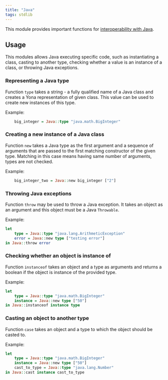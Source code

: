 ```yaml
---
title: "Java"
tags: stdlib
---
```


This module provides important functions for [interoperability with Java](/features/polyglot).

## Usage
This modules allows Java executing specific code, such as instantiating a class, casting to another type, checking whether a value is an instance of a class, or throwing Java exceptions.

### Representing a Java type
Function `type` takes a string - a fully qualified name of a Java class and creates a Yona representation of given class. This value can be used to create new instances of this type.

Example:

```haskell
    big_integer = Java::type "java.math.BigInteger"
```

### Creating a new instance of a Java class
Function `new` takes a Java type as the first argument and a sequence of arguments that are passed to the first matching constructor of the given type. Matching in this case means having same number of arguments, types are not checked.

Example:

```haskell
    big_integer_two = Java::new big_integer ["2"]
```

### Throwing Java exceptions
Function `throw` may be used to throw a Java exception. It takes an object as an argument and this object must be a Java `Throwable`.

Example:

```haskell
let
    type = Java::type "java.lang.ArithmeticException"
    error = Java::new type ["testing error"]
in Java::throw error
```

### Checking whether an object is instance of
Function `instanceof` takes an object and a type as arguments and returns a boolean if the object is instance of the provided type.

Example:

```haskell
let
    type = Java::type "java.math.BigInteger"
    instance = Java::new type ["50"]
in Java::instanceof instance type
```

### Casting an object to another type
Function `case` takes an object and a type to which the object should be casted to.

Example:

```haskell
let
    type = Java::type "java.math.BigInteger"
    instance = Java::new type ["50"]
    cast_to_type = Java::type "java.lang.Number"
in Java::cast instance cast_to_type
```
